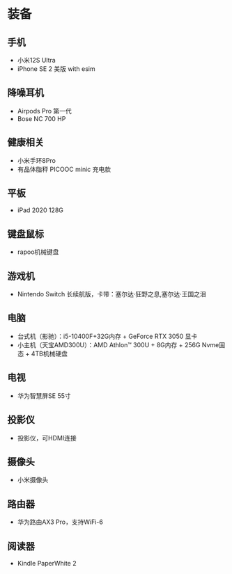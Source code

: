 # 装备

## 手机
* 小米12S Ultra
* iPhone SE 2 美版 with esim

## 降噪耳机
* Airpods Pro 第一代
* Bose NC 700 HP

## 健康相关
* 小米手环8Pro
* 有品体脂秤 PICOOC minic 充电款

## 平板
* iPad 2020  128G

## 键盘鼠标
* rapoo机械键盘

## 游戏机
* Nintendo Switch 长续航版，卡带：塞尔达·狂野之息,塞尔达·王国之泪

## 电脑
* 台式机（影驰）：i5-10400F+32G内存 + GeForce RTX 3050 显卡
* 小主机（天宝AMD300U）：AMD Athlon™ 300U + 8G内存 + 256G Nvme固态 +  4TB机械硬盘

## 电视
* 华为智慧屏SE 55寸

## 投影仪
* 投影仪，可HDMI连接

## 摄像头
* 小米摄像头

## 路由器
* 华为路由AX3 Pro，支持WiFi-6

## 阅读器
* Kindle PaperWhite 2


